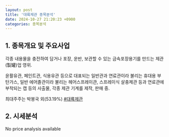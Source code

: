 ```yaml
---
layout: post
title: '대륙제관 종목분석'
date: 2024-10-27 21:20:23 +0900
categories: 종목분석
---
```


## 1. 종목개요 및 주요사업

각종 내용물을 충전하여 담거나 포장, 운반, 보관할 수 있는 금속포장용기를 만드는 제관(製罐)업 영위. 

윤활유관, 페인트관, 식용유관 등으로 대표되는 일반관과 연료관이라 불리는 휴대용 부탄가스, 일반 에어졸관이라 불리는 헤어스프레이관, 스프레이식 살충제관 등과 연료관에 부착되는 캡 등의 사출물, 각종 제관 기계를 제작, 판매 중.

최대주주는 박봉국 외(53.19%)
[#대륙제관](#)

## 2. 시세분석

No price analysis available
